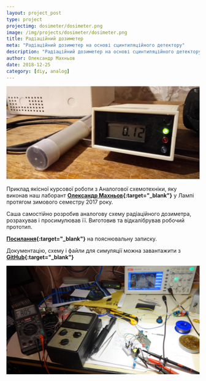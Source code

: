 ```yaml
---
layout: project_post
type: project
projectimg: dosimeter/dosimeter.png
image: /img/projects/dosimeter/dosimeter.png
title: Радіаційний дозиметер 
meta: "Радіаційний дозиметер на основі сцинтиляційного детектору"
description: "Радіаційний дозиметер на основі сцинтиляційного детектору"
author: Олександр Махньов
date: 2018-12-25
category: [diy, analog]
---
```


![Радіаційний дозиметер на основі сцинтиляційного детектору](/img/projects/dosimeter/dosimeter.png)
 
Приклад якісної курсової роботи з Аналогової схемотехніки, яку виконав наш лаборант **[Олександр Махньов](https://www.facebook.com/aleksander.mahnyov){:target="_blank"}** у Лампі протягом зимового семестру 2017 року.

Саша самостійно розробив аналогову схему радіаційного дозиметра, розрахував і просимулював її. Виготовив та відкалібрував робочий прототип.

**[Посилання](https://github.com/AMahno/KPI-analog-design/blob/master/%D0%9A%D1%83%D1%80%D1%81%D0%BE%D0%B2%D0%B0%D1%8F_%D0%9C%D0%B0%D1%85%D0%BD%D1%91%D0%B2.pdf){:target="_blank"}** на пояснювальну записку.

Документацію, схему і файли для симуляції можна завантажити з **[GitHub](https://github.com/AMahno/KPI-analog-design){:target="_blank"}**

![Радіаційний дозиметер на основі сцинтиляційного детектору](/img/projects/dosimeter/dosimeter.jpg)
